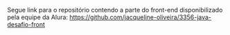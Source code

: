 Segue link para o repositório contendo a parte do front-end disponibilizado pela equipe da Alura:
https://github.com/jacqueline-oliveira/3356-java-desafio-front
